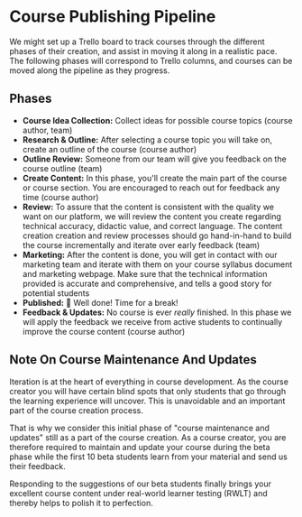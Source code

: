 # Course Publishing Pipeline

We might set up a Trello board to track courses through the different phases of their creation, and assist in moving it along in a realistic pace. The following phases will correspond to Trello columns, and courses can be moved along the pipeline as they progress.

## Phases

* **Course Idea Collection:** Collect ideas for possible course topics (course author, team)
* **Research & Outline:** After selecting a course topic you will take on, create an outline of the course (course author)
* **Outline Review:** Someone from our team will give you feedback on the course outline (team)
* **Create Content:** In this phase, you'll create the main part of the course or course section. You are encouraged to reach out for feedback any time (course author)
* **Review:** To assure that the content is consistent with the quality we want on our platform, we will review the content you create regarding technical accuracy, didactic value, and correct language. The content creation creation and review processes should go hand-in-hand to build the course incrementally and iterate over early feedback (team)
* **Marketing:** After the content is done, you will get in contact with our marketing team and iterate with them on your course syllabus document and marketing webpage. Make sure that the technical information provided is accurate and comprehensive, and tells a good story for potential students
* **Published:** 🎉 Well done! Time for a break!
* **Feedback & Updates:** No course is ever _really_ finished. In this phase we will apply the feedback we receive from active students to continually improve the course content (course author)

## Note On Course Maintenance And Updates

Iteration is at the heart of everything in course development. As the course creator you will have certain blind spots that only students that go through the learning experience will uncover. This is unavoidable and an important part of the course creation process.

That is why we consider this initial phase of "course maintenance and updates" still as a part of the course creation. As a course creator, you are therefore required to maintain and update your course during the beta phase while the first 10 beta students learn from your material and send us their feedback.

Responding to the suggestions of our beta students finally brings your excellent course content under real-world learner testing (RWLT) and thereby helps to polish it to perfection.
